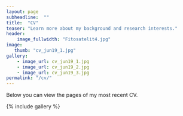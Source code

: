 ```yaml
---
layout: page
subheadline:  ""
title:  "CV"
teaser: "Learn more about my background and research interests."
header:
    image_fullwidth: "Fitosatelit4.jpg"
image:
   thumb: "cv_jun19_1.jpg"
gallery:
    - image_url: cv_jun19_1.jpg
    - image_url: cv_jun19_2.jpg
    - image_url: cv_jun19_3.jpg
permalink: "/cv/"
---
```


Below you can view the pages of my most recent CV.
<!--more-->

{% include gallery %}
